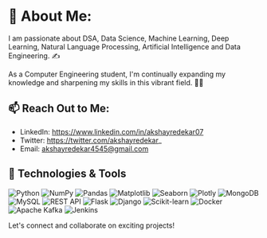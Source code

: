 # 💫 About Me:

I am passionate about DSA, Data Science, Machine Learning, Deep Learning, Natural Language Processing, Artificial Intelligence and Data Engineering. ✍️

As a Computer Engineering student, I'm continually expanding my knowledge and sharpening my skills in this vibrant field. 🚀💡

## 📫 Reach Out to Me:

- LinkedIn: https://www.linkedin.com/in/akshayredekar07
- Twitter: https://twitter.com/akshayredekar_
- Email: akshayredekar4545@gmail.com
  
## 🔧 Technologies & Tools

![Python](https://img.shields.io/badge/python-3670A0?style=plastic&logo=python&logoColor=ffdd54)
![NumPy](https://img.shields.io/badge/numpy-013243?style=plastic&logo=numpy&logoColor=white)
![Pandas](https://img.shields.io/badge/pandas-150458?style=plastic&logo=pandas&logoColor=white)
![Matplotlib](https://img.shields.io/badge/matplotlib-013243?style=plastic&logo=matplotlib&logoColor=white)
![Seaborn](https://img.shields.io/badge/seaborn-150458?style=plastic&logo=seaborn&logoColor=white)
![Plotly](https://img.shields.io/badge/plotly-3F4F75?style=plastic&logo=plotly&logoColor=white)
![MongoDB](https://img.shields.io/badge/MongoDB-4ea94b?style=plastic&logo=mongodb&logoColor=white)
![MySQL](https://img.shields.io/badge/mysql-00f?style=plastic&logo=mysql&logoColor=white)
![REST API](https://img.shields.io/badge/REST%20API-013243?style=plastic&logo=restapi&logoColor=white)
![Flask](https://img.shields.io/badge/flask-150458?style=plastic&logo=flask&logoColor=white)
![Django](https://img.shields.io/badge/django-092E20?style=plastic&logo=django&logoColor=white)
![Scikit-learn](https://img.shields.io/badge/scikit--learn-013243?style=plastic&logo=scikitlearn&logoColor=white)
![Docker](https://img.shields.io/badge/docker-00f?style=plastic&logo=docker&logoColor=white)
![Apache Kafka](https://img.shields.io/badge/Apache%20Kafka-013243?style=plastic&logo=apachekafka&logoColor=white)
![Jenkins](https://img.shields.io/badge/Jenkins-013243?style=plastic&logo=jenkins&logoColor=white)

Let's connect and collaborate on exciting projects!

